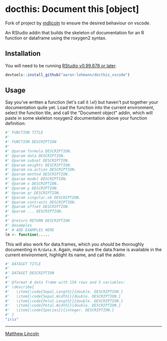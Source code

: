 # docthis: Document this [object]

Fork of project by [mdlicoln](https://github.com/mdlincoln/docthis) to ensure the desired behaviour on vscode. 

An RStudio addin that builds the skeleton of documentation for an R function or dataframe using the roxygen2 syntax.

## Installation

You will need to be running [RStudio v0.99.878 or later](https://www.rstudio.com/products/rstudio/download/preview/).

```r
devtools::install_github("aaron-lohmann/docthis_vscode")
```

## Usage

Say you've written a function (let's call it `lm`!) but haven't put together your documentation quite yet. Load the function into the current environment, select the function tile, and call the "Document object" addin, which will paste in some skeleton roxygen2 documentation above your function definition:

```r
#' FUNCTION TITLE
#'
#' FUNCTION DESCRIPTION
#'
#' @param formula DESCRIPTION.
#' @param data DESCRIPTION.
#' @param subset DESCRIPTION.
#' @param weights DESCRIPTION.
#' @param na.action DESCRIPTION.
#' @param method DESCRIPTION.
#' @param model DESCRIPTION.
#' @param x DESCRIPTION.
#' @param y DESCRIPTION.
#' @param qr DESCRIPTION.
#' @param singular.ok DESCRIPTION.
#' @param contrasts DESCRIPTION.
#' @param offset DESCRIPTION.
#' @param ... DESCRIPTION.
#'
#' @return RETURN DESCRIPTION
#' @examples
#' # ADD EXAMPLES HERE
lm <- function(.....
```

This will also work for data.frames, which you _should_ be thoroughly documenting in `R/data.R`.
Again, make sure the data.frame is available in the current environment, highlight its name, and call the addin:

```r
#' DATASET TITLE
#'
#' DATASET DESCRIPTION
#'
#' @format A data frame with 150 rows and 5 variables:
#' \describe{
#'   \item{\code{Sepal.Length}}{double. DESCRIPTION.}
#'   \item{\code{Sepal.Width}}{double. DESCRIPTION.}
#'   \item{\code{Petal.Length}}{double. DESCRIPTION.}
#'   \item{\code{Petal.Width}}{double. DESCRIPTION.}
#'   \item{\code{Species}}{integer. DESCRIPTION.}
#' }
"iris"
```

---
[Matthew Lincoln](http://matthewlincoln.net)
